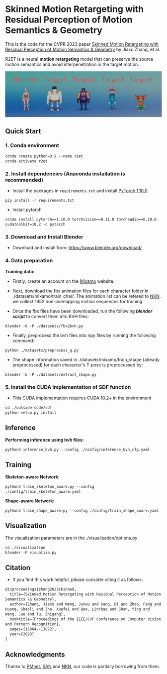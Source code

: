 # Skinned Motion Retargeting with Residual Perception of Motion Semantics & Geometry

This is the code for the CVPR 2023 paper [Skinned Motion Retargeting with Residual Perception of Motion Semantics & Geometry](https://openaccess.thecvf.com/content/CVPR2023/html/Zhang_Skinned_Motion_Retargeting_With_Residual_Perception_of_Motion_Semantics__CVPR_2023_paper.html) by Jiaxu Zhang, et al.

R2ET is a neural **motion retargeting** model that can preserve the source motion semantics and avoid interpenetration in the target motion.

![](https://github.com/Kebii/R2ET/blob/master/gifs/demo1.gif)


## Quick Start
### 1. Conda environment
```
conda create python=3.9 --name r2et
conda activate r2et
```

### 2. Install dependencies (Anaconda installation is recommended)
* Install the packages in `requirements.txt` and install [PyTorch 1.10.0](https://pytorch.org/)
```
pip install -r requirements.txt
```

* Install pytorch
```
conda install pytorch==1.10.0 torchvision==0.11.0 torchaudio==0.10.0 cudatoolkit=10.2 -c pytorch
```

### 3. Download and Install Blender
* Download and install from: https://www.blender.org/download/


### 4. Data preparation
**Training data:**  
* Firstly, create an account on the [Mixamo](https://www.mixamo.com) website.
* Next, download the fbx animation files for each character folder in ./datasets/mixamo/train_char/. The animation list can be refered to [NKN](https://github.com/rubenvillegas/cvpr2018nkn). we collect 1952 non-overlapping motion sequences for training.

* Once the fbx files have been downloaded, run the following ***blender script*** to convert them into BVH files:
```
blender -b -P ./datasets/fbx2bvh.py
```
* Finally, preprocess the bvh files into npy files by running the following command:
```
python ./datasets/preprocess_q.py
```

* The shape information saved in ./datasets/mixamo/train_shape (already preprocessed) for each character's T-pose is preprocessed by:
```
blender -b -P ./datasets/extract_shape.py
```

### 5. Install the CUDA implementation of SDF function
* This CUDA implementation requires CUDA 10.2+ in the environment
```
cd ./outside-code/sdf
python setup.py install
```

## Inference
**Performing inference using bvh files:**
```
python3 inference_bvh.py --config ./config/inference_bvh_cfg.yaml
```

## Training
**Skeleton-aware Network:**
```
python3 train_skeleton_aware.py --config ./config/train_skeleton_aware.yaml
```

**Shape-aware Network:**
```
python3 train_shape_aware.py --config ./config/train_shape_aware.yaml
```

## Visualization
The visualization parameters are in the ./visualization/options.py
```
cd ./visualization
blender -P visualize.py
```

## Citation                                                                                                                                                  
* If you find this work helpful, please consider citing it as follows:                    
```                                                                              
@inproceedings{zhang2023skinned,
  title={Skinned Motion Retargeting with Residual Perception of Motion Semantics \& Geometry},
  author={Zhang, Jiaxu and Weng, Junwu and Kang, Di and Zhao, Fang and Huang, Shaoli and Zhe, Xuefei and Bao, Linchao and Shan, Ying and Wang, Jue and Tu, Zhigang},
  booktitle={Proceedings of the IEEE/CVF Conference on Computer Vision and Pattern Recognition},
  pages={13864--13872},
  year={2023}
}
```

## Acknowledgments
Thanks to [PMnet](https://github.com/ljin0429/bmvc19_pmnet), [SAN](https://github.com/DeepMotionEditing/deep-motion-editing) and [NKN](https://github.com/rubenvillegas/cvpr2018nkn), our code is partially borrowing from them.